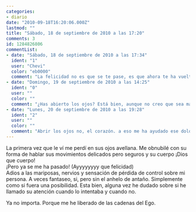 ```yaml
---
categories:
- diario
date: "2010-09-18T16:20:06.000Z"
lastmod: ""
title: "Sábado, 18 de septiembre de 2010 a las 17:20"
comments: 3
id: 1284826806
commentList:
- date: "Sábado, 18 de septiembre de 2010 a las 17:34"
  ident: "1"
  user: "Chevi"
  color: "eb0000"
  comment: "La felicidad no es que se te pase, es que ahora te ha vuelto la posibilidad de empezar algo nuevo"
- date: "Domingo, 19 de septiembre de 2010 a las 14:25"
  ident: "0"
  user: ""
  color: ""
  comment: "¿Has abierto los ojos? Está bien, aunque no creo que sea malo dejarse llevar en algún momento por  la obsesión, nos hace sufrir y hacernos más fuertes."
- date: "Lunes, 20 de septiembre de 2010 a las 19:28"
  ident: "2"
  user: ""
  color: ""
  comment: "Abrir los ojos no, el corazón. a eso me ha ayudado ese dolor :) y a luchar por lo que quiero y por negar lo que no quiero. :)"
---
```


La primera vez que le ví me perdí en sus ojos avellana. Me obnubilé con su forma de hablar sus movimientos delicados pero seguros y su cuerpo ¡Dios que cuerpo!  
¡Pero ya se me ha pasado! (Ayyyyyyyy que felicidad)  
Adios a las mariposas, nervios y sensación de pérdida de control sobre mi persona. A veces fantaseo, si, pero sin el anhelo de antaño. Simplemente como si fuera una posibilidad. Esta bien, alguna vez he dudado sobre si he llamado su atención cuando lo intentaba y cuando no.   
  
Ya no importa. Porque me he liberado de las cadenas del Ego.